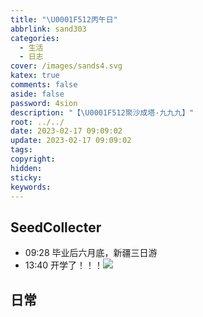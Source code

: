 ```yaml
---
title: "\U0001F512丙午日"
abbrlink: sand303
categories:
  - 生活
  - 日志
cover: /images/sands4.svg
katex: true
comments: false
aside: false
password: 4sion
description: "【\U0001F512聚沙成塔·九九九】"
root: ../../
date: 2023-02-17 09:09:02
update: 2023-02-17 09:09:02
tags:
copyright:
hidden:
sticky:
keywords:
---
```


## SeedCollecter
- 09:28 毕业后六月底，新疆三日游
- 13:40 开学了！！！![](../../../images/20230102/Pasted%20Image%2020230217134020.jpeg)


## 日常
